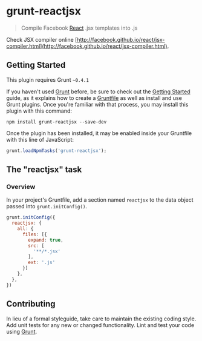 # grunt-reactjsx

> Compile Facebook [React](http://facebook.github.io/react) .jsx templates into .js

Check JSX compiler online [http://facebook.github.io/react/jsx-compiler.html](http://facebook.github.io/react/jsx-compiler.html).

## Getting Started
This plugin requires Grunt `~0.4.1`

If you haven't used [Grunt](http://gruntjs.com/) before, be sure to check out the [Getting Started](http://gruntjs.com/getting-started) guide, as it explains how to create a [Gruntfile](http://gruntjs.com/sample-gruntfile) as well as install and use Grunt plugins. Once you're familiar with that process, you may install this plugin with this command:

```shell
npm install grunt-reactjsx --save-dev
```

Once the plugin has been installed, it may be enabled inside your Gruntfile with this line of JavaScript:

```js
grunt.loadNpmTasks('grunt-reactjsx');
```

## The "reactjsx" task

### Overview
In your project's Gruntfile, add a section named `reactjsx` to the data object passed into `grunt.initConfig()`.

```js
grunt.initConfig({
  reactjsx: {
    all: {
      files: [{
        expand: true,
        src: [
          '**/*.jsx'
        ],
        ext: '.js'
      }]
    },
  },
})
```

## Contributing
In lieu of a formal styleguide, take care to maintain the existing coding style. Add unit tests for any new or changed functionality. Lint and test your code using [Grunt](http://gruntjs.com/).
